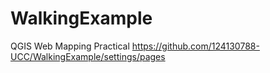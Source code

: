 # WalkingExample
QGIS Web Mapping Practical
https://github.com/124130788-UCC/WalkingExample/settings/pages
